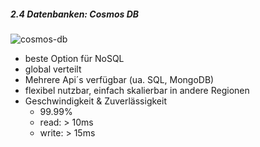 ##### 2.4 Datenbanken: Cosmos DB

![cosmos-db](https://azure.microsoft.com/svghandler/cosmos-db?width=120)
- beste Option für NoSQL 
- global verteilt
- Mehrere Api´s verfügbar (ua. SQL, MongoDB)
- flexibel nutzbar, einfach skalierbar in andere Regionen
- Geschwindigkeit & Zuverlässigkeit
  - 99.99%   
  - read: > 10ms 
  - write: > 15ms 